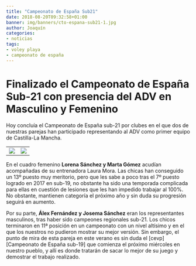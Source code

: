 ```yaml
---
title: "Campeonato de España Sub21"
date: 2018-08-20T09:32:58+01:00
banner: img/banners/cto-espana-sub21-1.jpg
author: Joaquín
categories:
- noticias
tags:
- voley playa
- campeonato de españa
---
```


# Finalizado el Campeonato de España Sub-21 con presencia del ADV en Masculino y Femenino

Hoy concluía el Campeonato de España sub-21 por clubes en el que dos
de nuestras parejas han participado representando al ADV como primer
equipo de Castilla-La Mancha.

<table style="margin: 1em 0">
<tr>
<td width="50%"><img src="../../../../../img/banners/cto-espana-sub21-1.jpg"/></td>
<td width="50%"><img src="../../../../../img/banners/cto-espana-sub21-2.jpg"/></td>
</tr>
</table>

En el cuadro femenino **Lorena Sánchez y Marta Gómez** acudían
acompañadas de su entrenadora Laura Mora. Las chicas han conseguido un
13º puesto muy meritorio, pero que les sabe a poco tras el 7º puesto
logrado en 2017 en sub-19, no obstante ha sido una temporada
complicada para ellas en cuestión de lesiones que les han impedido
trabajar al 100%. No obstante, mantienen categoría el próximo año y
sin duda su progresión seguirá en aumento.

Por su parte, **Álex Fernández y Josema Sánchez** eran los
representantes masculinos, tras haber sido campeones regionales
sub-21. Los chicos terminaron en 11ª posición en un campeonato con un
nivel altísimo y en el que los nuestros no pudieron mostrar su mejor
versión. Sin embargo, el punto de mira de esta pareja en este verano
es sin duda el [cevp][Campeonato de España sub-19] que comienza el próximo
miércoles en nuestro pueblo, y allí es donde tratarán de sacar lo mejor
de su juego y demostrar el trabajo realizado.

[cevp]: https://www.advmiguelturra.org/vplaya/cevp2018/

